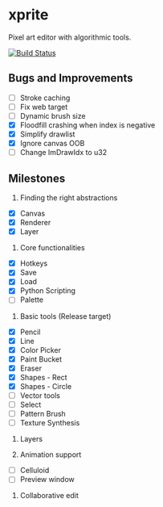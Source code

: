 # xprite

Pixel art editor with algorithmic tools.

[![Build Status](https://travis-ci.org/rickyhan/xprite-editor.svg?branch=master)](https://travis-ci.org/rickyhan/xprite-editor)

## Bugs and Improvements

* [ ] Stroke caching
* [ ] Fix web target
* [ ] Dynamic brush size
* [x] Floodfill crashing when index is negative
* [x] Simplify drawlist
* [x] Ignore canvas OOB
* [ ] Change ImDrawIdx to u32

## Milestones

1. Finding the right abstractions

* [x] Canvas
* [x] Renderer
* [x] Layer

1. Core functionalities

* [x] Hotkeys
* [x] Save
* [x] Load
* [x] Python Scripting
* [ ] Palette

1. Basic tools (Release target)

* [x] Pencil
* [x] Line
* [x] Color Picker
* [x] Paint Bucket
* [x] Eraser
* [x] Shapes - Rect
* [x] Shapes - Circle
* [ ] Vector tools
* [ ] Select
* [ ] Pattern Brush
* [ ] Texture Synthesis

1. Layers

1. Animation support

* [ ] Celluloid
* [ ] Preview window

1. Collaborative edit
